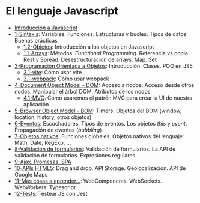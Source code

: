 # El lenguaje Javascript

* [Introducción a Javascript](./00-introduccion.md)
* [1-Sintaxis](./01-sintaxis.md): Variables. Funciones. Estructuras y bucles. Tipos de datos. Buenas prácticas
    * [1.2-Objetos](./01.1-objetos.md): Introducción a los objetos en Javascript
    * [1.1-Arrays](./01.2-arrays.md): Métodos. _Functional Programming_. Referencia vs copia. Rest y Spread. Desestructuración de arrays. Map. Set
* [3-Programación Orientada a Objetos](./03-oop.md): Introducción. Clases. POO en JS5
    * [3.1-vite](./03.1-vite.md): Cómo usar vite
    * [3.1-webpack](./03.1-webpack.md): Cómo usar webpack
* [4-Document Object Model - DOM](./04-DOM.md): Acceso a nodos. Acceso desde otros nodos. Manipular el árbol DOM. Atributos de los nodos
  * [4.1-MVC](./04.1-MVC.md): Cómo usaremos el patrón MVC para crear la UI de nuestra aplicación
* [5-Browser Object Model - BOM](./05-BOM.md): Timers. Objetos del BOM (window, location, history, otros objetos)
* [6-Eventos](./06-eventos.md): Escuchadores. Tipos de eventos. Los objetos _this_ y _event_. Propagación de eventos (_bubbling_)
* [7-Objetos nativos](./07-globales.md): Funciones globales. Objetos nativos del lenguaje: Math, Date, RegExp, ...
* [8-Validación de formularios](./08-forms.md): Validación de formularios. La API de validación de formularios. Expresiones regulares
* [9-Ajax. Promesas. SPA](./09-ajax.md)
* [10-APIs HTML5](./10-apis.md): Drag and drop. API Storage. Geolocalización. API de Google Maps
* [11-Más cosas a aprender...](./11-mas.md): WebComponents. WebSockets. WebWorkers. Typescript.
* [12-Tests](./12-tests.md): Testear JS con Jest
